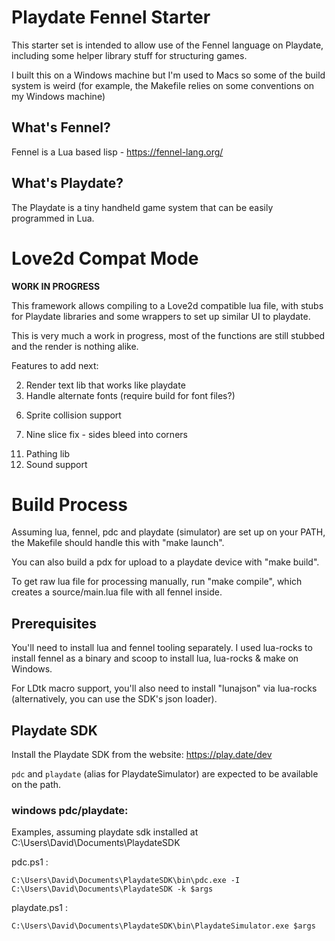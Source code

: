 # Playdate Fennel Starter

This starter set is intended to allow use of the Fennel language on Playdate,
including some helper library stuff for structuring games.

I built this on a Windows machine but I'm used to Macs so some of the build system is weird (for example, the Makefile relies on some conventions on my Windows machine)

## What's Fennel?

Fennel is a Lua based lisp - https://fennel-lang.org/

## What's Playdate?

The Playdate is a tiny handheld game system that can be easily programmed in Lua.

# Love2d Compat Mode

**WORK IN PROGRESS**

This framework allows compiling to a Love2d compatible lua file, with stubs for Playdate libraries and some wrappers to set up similar UI to playdate.

This is very much a work in progress, most of the functions are still stubbed and the render is nothing alike.

Features to add next:

<!-- 1. Render in a similar aspect ratio -->
2. Render text lib that works like playdate
3. Handle alternate fonts (require build for font files?)
<!-- 3. Input handlers (look at how Playbit does it) -->
<!-- 4. Render image -->
<!-- 5. Sprite handling -->
6. Sprite collision support
<!-- 7. Nine slice support -->
7. Nine slice fix - sides bleed into corners
<!-- 8. scrolling in gridview -->
<!-- 9. graphics context support (use in gridview) -->
<!-- 10. blinker support -->
<!-- 11. padding fix for gridview -->
11. Pathing lib
12. Sound support

# Build Process

Assuming lua, fennel, pdc and playdate (simulator) are set up on your PATH, the Makefile should handle this with "make launch".

You can also build a pdx for upload to a playdate device with "make build".

To get raw lua file for processing manually, run "make compile", which creates a source/main.lua file with all fennel inside.

## Prerequisites

You'll need to install lua and fennel tooling separately. I used lua-rocks to install fennel as a binary and scoop to install lua, lua-rocks & make on Windows.

For LDtk macro support, you'll also need to install "lunajson" via lua-rocks (alternatively, you can use the SDK's json loader).

## Playdate SDK

Install the Playdate SDK from the website: https://play.date/dev

`pdc` and `playdate` (alias for PlaydateSimulator) are expected to be available on the path.

### windows pdc/playdate:

Examples, assuming playdate sdk installed at C:\Users\David\Documents\PlaydateSDK

pdc.ps1 :

```
C:\Users\David\Documents\PlaydateSDK\bin\pdc.exe -I C:\Users\David\Documents\PlaydateSDK -k $args
```

playdate.ps1 :

```
C:\Users\David\Documents\PlaydateSDK\bin\PlaydateSimulator.exe $args
```
